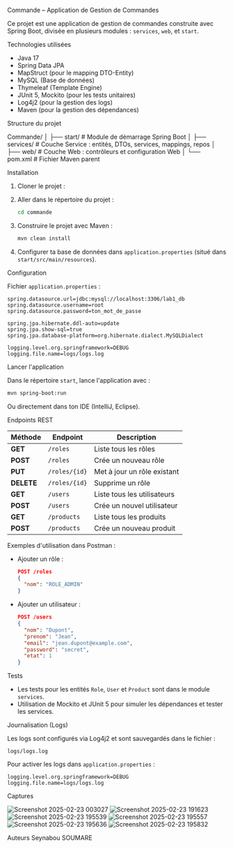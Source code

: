 
Commande – Application de Gestion de Commandes

Ce projet est une application de gestion de commandes construite avec Spring Boot, divisée en plusieurs modules : `services`, `web`, et `start`.

Technologies utilisées
- Java 17
- Spring Data JPA
- MapStruct (pour le mapping DTO-Entity)
- MySQL (Base de données)
- Thymeleaf (Template Engine)
- JUnit 5, Mockito (pour les tests unitaires)
- Log4j2 (pour la gestion des logs)
- Maven (pour la gestion des dépendances)
  
Structure du projet

Commande/
│
├── start/           # Module de démarrage Spring Boot
│
├── services/        # Couche Service : entités, DTOs, services, mappings, repos
│
├── web/             # Couche Web : contrôleurs et configuration Web
│
└── pom.xml          # Fichier Maven parent

Installation

1. Cloner le projet :


2. Aller dans le répertoire du projet :
   ```bash
   cd commande
   ```

3. Construire le projet avec Maven :
   ```bash
   mvn clean install
   ```

4. Configurer ta base de données dans `application.properties` (situé dans `start/src/main/resources`).

Configuration

Fichier `application.properties` :
```properties
spring.datasource.url=jdbc:mysql://localhost:3306/lab1_db
spring.datasource.username=root
spring.datasource.password=ton_mot_de_passe

spring.jpa.hibernate.ddl-auto=update
spring.jpa.show-sql=true
spring.jpa.database-platform=org.hibernate.dialect.MySQLDialect

logging.level.org.springframework=DEBUG
logging.file.name=logs/logs.log
```

Lancer l'application

Dans le répertoire `start`, lance l'application avec :
```bash
mvn spring-boot:run
```

Ou directement dans ton IDE (IntelliJ, Eclipse).

Endpoints REST

| Méthode | Endpoint             | Description                       |
|---------|----------------------|-----------------------------------|
| **GET**    | `/roles`             | Liste tous les rôles              |
| **POST**   | `/roles`             | Crée un nouveau rôle              |
| **PUT**    | `/roles/{id}`        | Met à jour un rôle existant       |
| **DELETE** | `/roles/{id}`        | Supprime un rôle                  |
| **GET**    | `/users`             | Liste tous les utilisateurs       |
| **POST**   | `/users`             | Crée un nouvel utilisateur        |
| **GET**    | `/products`          | Liste tous les produits           |
| **POST**   | `/products`          | Crée un nouveau produit           |

Exemples d'utilisation dans Postman :

- Ajouter un rôle :
  ```json
  POST /roles
  {
    "nom": "ROLE_ADMIN"
  }
  ```

- Ajouter un utilisateur :
  ```json
  POST /users
  {
    "nom": "Dupont",
    "prenom": "Jean",
    "email": "jean.dupont@example.com",
    "password": "secret",
    "etat": 1
  }
  ```

Tests

- Les tests pour les entités `Role`, `User` et `Product` sont dans le module `services`.
- Utilisation de Mockito et JUnit 5 pour simuler les dépendances et tester les services.


Journalisation (Logs)

Les logs sont configurés via Log4j2 et sont sauvegardés dans le fichier :
```
logs/logs.log
```

Pour activer les logs dans `application.properties` :
```properties
logging.level.org.springframework=DEBUG
logging.file.name=logs/logs.log
```
Captures


![Screenshot 2025-02-23 003027](https://github.com/user-attachments/assets/3c107d5a-d817-4cda-9f2c-8b2ef0acb912)
![Screenshot 2025-02-23 191623](https://github.com/user-attachments/assets/e29cb0d6-6675-4d78-83f7-92db185cbd1c)
![Screenshot 2025-02-23 195539](https://github.com/user-attachments/assets/7b278831-bf6f-4427-8f08-deb0f720c490)
![Screenshot 2025-02-23 195557](https://github.com/user-attachments/assets/21bfc781-0524-405a-9b1a-cae3acfda8e1)
![Screenshot 2025-02-23 195636](https://github.com/user-attachments/assets/9823bf1b-faa2-4e81-9ec1-f9566ba95c82)
![Screenshot 2025-02-23 195832](https://github.com/user-attachments/assets/e8f82038-dff9-4644-9976-cc12867002b5)

Auteurs
Seynabou SOUMARE
